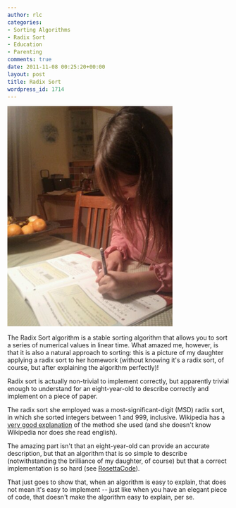 ```yaml
---
author: rlc
categories:
- Sorting Algorithms
- Radix Sort
- Education
- Parenting
comments: true
date: 2011-11-08 00:25:20+00:00
layout: post
title: Radix Sort
wordpress_id: 1714
---
```


![image](/assets/2011/11/wpid-IMG_20111107_191330.jpg)

The Radix Sort algorithm is a stable sorting algorithm that allows you to sort a series of numerical values in linear time. What amazed me, however, is that it is also a natural approach to sorting: this is a picture of my daughter applying a radix sort to her homework (without knowing it's a radix sort, of course, but after explaining the algorithm perfectly)!

<!--more-->

Radix sort is actually non-trivial to implement correctly, but apparently trivial enough to understand for an eight-year-old to describe correctly and implement on a piece of paper.

The radix sort she employed was a most-significant-digit (MSD) radix sort, in which she sorted integers between 1 and 999, inclusive. Wikipedia has a [very good explanation](http://en.wikipedia.org/w/index.php?title=Radix_sort&oldid=449846096#Recursive_forward_radix_sort_example) of the method she used (and she doesn't know Wikipedia nor does she read english).

The amazing part isn't that an eight-year-old can provide an accurate description, but that an algorithm that is so simple to describe (notwithstanding the brilliance of my daughter, of course) but that a correct implementation is so hard (see [RosettaCode](http://rosettacode.org/wiki/Sorting_algorithms/Radix_sort)).

That just goes to show that, when an algorithm is easy to explain, that does not mean it's easy to implement -- just like when you have an elegant piece of code, that doesn't make the algorithm easy to explain, per se.
